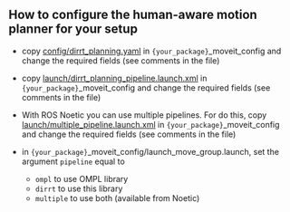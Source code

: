 ## How to configure the human-aware motion planner for your setup

- copy [config/dirrt_planning.yaml](config/dirrt_planning.yaml) in `{your_package}`_moveit_config and change the required fields (see comments in the file)

- copy [launch/dirrt_planning_pipeline.launch.xml](launch/dirrt_planning_pipeline.launch.xml) in `{your_package}`_moveit_config and change the required fields (see comments in the file)

- With ROS Noetic you can use multiple pipelines. For do this,
copy [launch/multiple_pipeline.launch.xml](launch/dirrt_planning_pipeline.launch.xml) in `{your_package}`_moveit_config and change the required fields (see comments in the file)


- in `{your_package}`_moveit_config/launch_move_group.launch, set the argument `pipeline` equal to
  - `ompl` to use OMPL library
  - `dirrt` to use this library
  - `multiple` to use both (available from Noetic)
